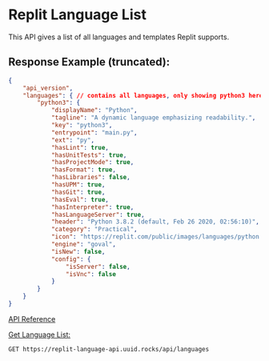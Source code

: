 # Replit Language List 
This API gives a list of all languages and templates Replit supports.

## Response Example (truncated):
```json
{
    "api_version",
    "languages": { // contains all languages, only showing python3 here.
        "python3": {
            "displayName": "Python",
            "tagline": "A dynamic language emphasizing readability.",
            "key": "python3",
            "entrypoint": "main.py",
            "ext": "py",
            "hasLint": true,
            "hasUnitTests": true,
            "hasProjectMode": true,
            "hasFormat": true,
            "hasLibraries": false,
            "hasUPM": true,
            "hasGit": true,
            "hasEval": true,
            "hasInterpreter": true,
            "hasLanguageServer": true,
            "header": "Python 3.8.2 (default, Feb 26 2020, 02:56:10)",
            "category": "Practical",
            "icon": "https://replit.com/public/images/languages/python.svg",
            "engine": "goval",
            "isNew": false,
            "config": {
                "isServer": false,
                "isVnc": false
            }
        }
    }
}
```
[API Reference](https://replit-language-api.uuid.rocks//docs)

[Get Language List:](https://replit-language-api.uuid.rocks//api/languages)
```
GET https://replit-language-api.uuid.rocks/api/languages
```
